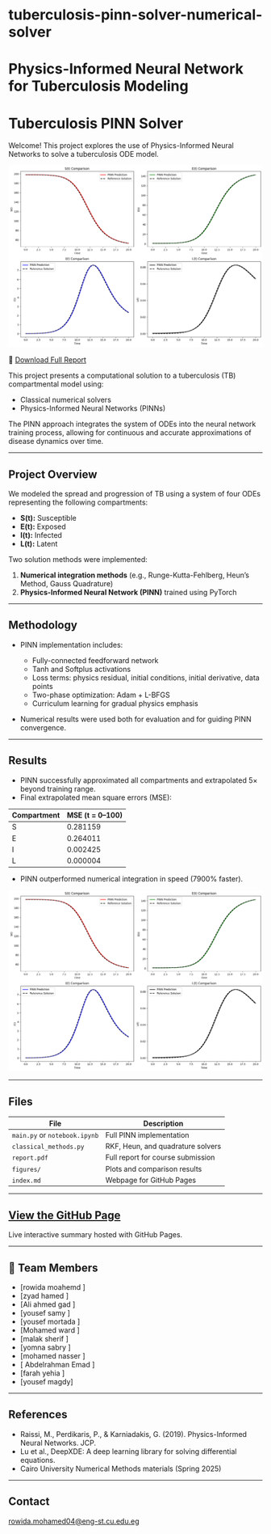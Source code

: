 # tuberculosis-pinn-solver-numerical-solver
#  Physics-Informed Neural Network for Tuberculosis Modeling
# Tuberculosis PINN Solver

Welcome! This project explores the use of Physics-Informed Neural Networks to solve a tuberculosis ODE model.

![Results](figures/pinn_vs_numerical.png)

📄 [Download Full Report](report.pdf)

This project presents a computational solution to a tuberculosis (TB) compartmental model using:
- Classical numerical solvers
- Physics-Informed Neural Networks (PINNs)

The PINN approach integrates the system of ODEs into the neural network training process, allowing for continuous and accurate approximations of disease dynamics over time.

---

## Project Overview

We modeled the spread and progression of TB using a system of four ODEs representing the following compartments:
- **S(t):** Susceptible
- **E(t):** Exposed
- **I(t):** Infected
- **L(t):** Latent

Two solution methods were implemented:
1. **Numerical integration methods** (e.g., Runge-Kutta-Fehlberg, Heun’s Method, Gauss Quadrature)
2. **Physics-Informed Neural Network (PINN)** trained using PyTorch

---

##  Methodology

- PINN implementation includes:
  - Fully-connected feedforward network
  - Tanh and Softplus activations
  - Loss terms: physics residual, initial conditions, initial derivative, data points
  - Two-phase optimization: Adam + L-BFGS
  - Curriculum learning for gradual physics emphasis

- Numerical results were used both for evaluation and for guiding PINN convergence.

---

## Results

- PINN successfully approximated all compartments and extrapolated 5× beyond training range.
- Final extrapolated mean square errors (MSE):

| Compartment | MSE (t = 0–100) |
|-------------|-----------------|
| S           | 0.281159        |
| E           | 0.264011        |
| I           | 0.002425        |
| L           | 0.000004        |

- PINN outperformed numerical integration in speed (7900% faster).

![PINN vs Numerical](figures/pinn_vs_numerical.png)

---

##  Files

| File | Description |
|------|-------------|
| `main.py` or `notebook.ipynb` | Full PINN implementation |
| `classical_methods.py`        | RKF, Heun, and quadrature solvers |
| `report.pdf`                  | Full report for course submission |
| `figures/`                    | Plots and comparison results |
| `index.md`                    | Webpage for GitHub Pages |

---

##  [View the GitHub Page](https://rowida117.github.io/tuberculosis-pinn-solver-numerical-solver/)

Live interactive summary hosted with GitHub Pages.

---

## 👥 Team Members

- [rowida moahemd ]  
- [zyad hamed ]  
- [Ali ahmed gad ]
- [yousef samy ]
- [yousef mortada ]
- [Mohamed ward ]
- [malak sherif ]
- [yomna sabry ]
- [mohamed nasser ]
- [ Abdelrahman Emad ]
- [farah yehia ]
- [yousef magdy]
  

---

##  References

- Raissi, M., Perdikaris, P., & Karniadakis, G. (2019). Physics-Informed Neural Networks. JCP.
- Lu et al., DeepXDE: A deep learning library for solving differential equations.
- Cairo University Numerical Methods materials (Spring 2025)

---

##  Contact

rowida.mohamed04@eng-st.cu.edu.eg

